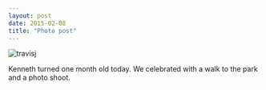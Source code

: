 ```yaml
---
layout: post
date: 2015-02-08
title: "Photo post"
---
```

![travisj](/images/f244e70f32862bdffed22cd93419db4093f9e80f8834047143e5c5528237c50f.jpg)

<p>Kenneth turned one month old today. We celebrated with a walk to the park and a photo shoot.</p>